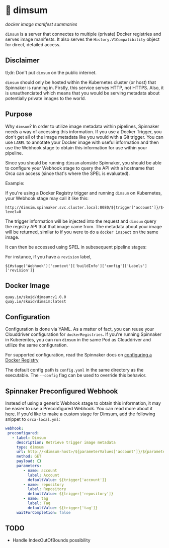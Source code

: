 # 🍜 dimsum

_docker image manifest summaries_

`dimsum` is a server that connectes to multiple (private) Docker registries and serves image manifests. It also serves the `History.V1Compatibility` object for direct, detailed access.

## Disclaimer
tl;dr: Don't put `dimsum` on the public internet.

`dimsum` should only be hosted within the Kubernetes cluster (or host) that Spinnaker is running in. Firstly, this service serves HTTP, not HTTPS. Also, it is unauthenciated which means that you would be serving metadata about potentially private images to the world.


## Purpose

Why `dimsum`? In order to utilize image metadata within pipelines, Spinnaker needs a way of accessing this information. If you use a Docker Trigger, you don't get all of the image metadata like you would with a Git trigger. You can use `LABEL` to annotate your Docker image with useful information and then use the Webhook stage to obtain this information for use within your pipeline.


Since you should be running `dimsum` alonside Spinnaker, you should be able to configure your Webhook stage to query the API with a hostname that Orca can access (since that's where the SPEL is evaluated).

Example:

If you're using a Docker Registry trigger and running `dimsum` on Kubernetes, your Webhook stage may call it like this:

```
http://dimsim.spinnaker.svc.cluster.local:8080/${trigger['account']}/${trigger['repository']}/${trigger['tag']}/history?level=0
```

The trigger information will be injected into the request and `dimsum` query the registry API that that image came from. The metadata about your image will be returned, similar to if you were to do a `docker inspect` on the same image.

It can then be accessed using SPEL in subesequent pipeline stages:

For instance, if you have a `revision` label,
```
${#stage('Webhook')['context']['buildInfo']['config']['Labels']['revision']}
```

## Docker Image

```
quay.io/skuid/dimsum:v1.0.0
quay.io/skuid/dimsim:latest
```

## Configuration
Configuration is done via YAML. As a matter of fact, you can reuse your Clouddriver configuration for `dockerRegistries`. If you're running Spinnaker in Kuberentes, you can run `dimsum` in the same Pod as Clouddriver and utilize the same configuration.

For supported configuration, read the Spinnaker docs on [configuring a Docker Registry](http://www.spinnaker.io/v1.0/docs/target-deployment-configuration#section-docker-registry)

The default config path is `config.yaml` in the same directory as the executable. The `--config` flag can be used to override this behavior.

## Spinnaker Preconfigured Webhook

Instead of using a generic Webhook stage to obtain this information, it may be easier to use a Preconfigured Webhook. You can read more about it [here](https://medium.com/@e_frogers/custom-spinnaker-stages-with-preconfigured-webhooks-84c5b5dae861). If you'd like to make a custom stage for Dimsum, add the following snippet to `orca-local.yml`:

```yaml
webhook:
 preconfigured:
   - label: Dimsum
     description: Retrieve trigger image metadata
     type: dimsum
     url: http://<dimsum-host>/${parameterValues['account']}/${parameterValues['repository']}/${parameterValues['tag']}/history?level=0
     method: GET
     payload: {}
     parameters:
        - name: account
          label: Account
          defaultValue: ${trigger['account']}
        - name: repository
          label: Repository
          defaultValue: ${trigger['repository']}
        - name: tag
          label: Tag
          defaultValue: ${trigger['tag']}
     waitForCompletion: false
```

## TODO
* Handle IndexOutOfBounds possibility
